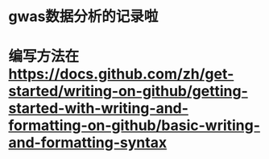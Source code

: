# gwas数据分析的记录啦

# 编写方法在  https://docs.github.com/zh/get-started/writing-on-github/getting-started-with-writing-and-formatting-on-github/basic-writing-and-formatting-syntax
